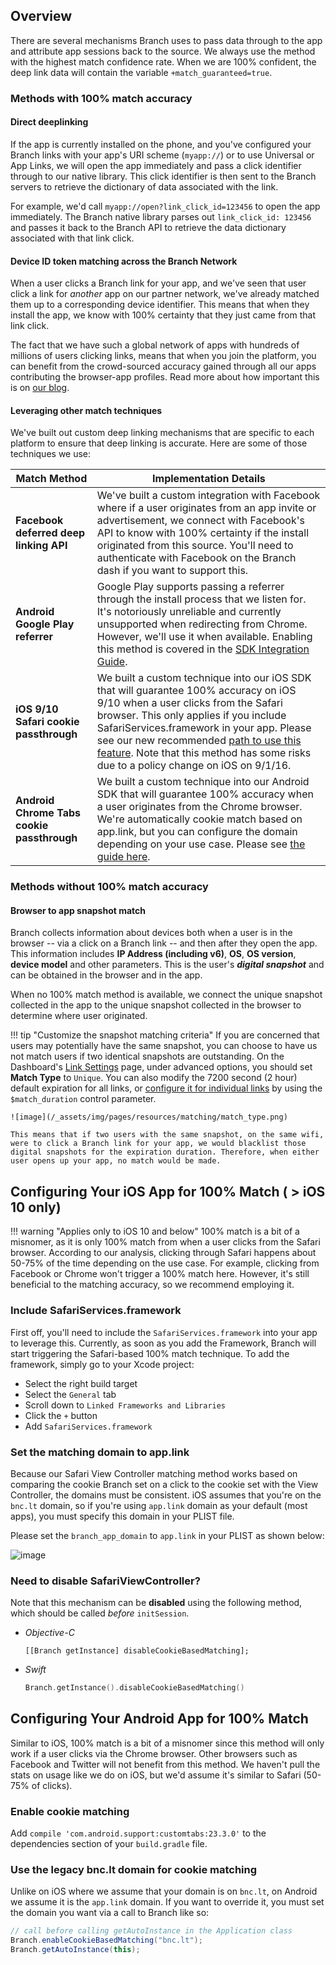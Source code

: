 ## Overview

There are several mechanisms Branch uses to pass data through to the app and attribute app sessions back to the source. We always use the method with the highest match confidence rate. When we are 100% confident, the deep link data will contain the variable `+match_guaranteed=true`.

### Methods with 100% match accuracy

#### Direct deeplinking

If the app is currently installed on the phone, and you've configured your Branch links with your app's URI scheme (`myapp://`) or to use Universal or App Links, we will open the app immediately and pass a click identifier through to our native library. This click identifier is then sent to the Branch servers to retrieve the dictionary of data associated with the link.

For example, we'd call `myapp://open?link_click_id=123456` to open the app immediately. The Branch native library parses out `link_click_id: 123456` and passes it back to the Branch API to retrieve the data dictionary associated with that link click.

#### Device ID token matching across the Branch Network

When a user clicks a Branch link for your app, and we've seen that user click a link for _another_ app on our partner network, we've already matched them up to a corresponding device identifier. This means that when they install the app, we know with 100% certainty that they just came from that link click.

The fact that we have such a global network of apps with hundreds of millions of users clicking links, means that when you join the platform, you can benefit from the crowd-sourced accuracy gained through all our apps contributing the browser-app profiles. Read more about how important this is on [our blog](https://blog.branch.io/the-importance-of-matching-accuracy-in-deep-linking).

#### Leveraging other match techniques

We've built out custom deep linking mechanisms that are specific to each platform to ensure that deep linking is accurate. Here are some of those techniques we use:

| Match Method | Implementation Details
| --- | ---
| **Facebook deferred deep linking API** | We've built a custom integration with Facebook where if a user originates from an app invite or advertisement, we connect with Facebook's API to know with 100% certainty if the install originated from this source. You'll need to authenticate with Facebook on the Branch dash if you want to support this.
| **Android Google Play referrer** | Google Play supports passing a referrer through the install process that we listen for. It's notoriously unreliable and currently unsupported when redirecting from Chrome. However, we'll use it when available. Enabling this method is covered in the [SDK Integration Guide](/pages/apps/android/#configure-app).
| **iOS 9/10 Safari cookie passthrough** | We built a custom technique into our iOS SDK that will guarantee 100% accuracy on iOS 9/10 when a user clicks from the Safari browser. This only applies if you include SafariServices.framework in your app. Please see our new recommended [path to use this feature](/pages/resources/matching/#configuring-your-ios-app-for-100-match). Note that this method has some risks due to a policy change on iOS on 9/1/16.
| **Android Chrome Tabs cookie passthrough** | We built a custom technique into our Android SDK that will guarantee 100% accuracy when a user originates from the Chrome browser. We're automatically cookie match based on app.link, but you can configure the domain depending on your use case. Please see [the guide here](/pages/resources/matching/#configuring-your-android-app-for-100-match).

### Methods without 100% match accuracy

#### Browser to app snapshot match

Branch collects information about devices both when a user is in the browser -- via a click on a Branch link -- and then after they open the app. This information includes **IP Address (including v6)**, **OS**, **OS version**, **device model** and other parameters. This is the user's **_digital snapshot_** and can be obtained in the browser and in the app.

When no 100% match method is available, we connect the unique snapshot collected in the app to the unique snapshot collected in the browser to determine where user originated.

!!! tip "Customize the snapshot matching criteria"
    If you are concerned that users may potentially have the same snapshot, you can choose to have us not match users if two identical snapshots are outstanding. On the Dashboard's [Link Settings](https://dashboard.branch.io/link-settings) page, under advanced options, you should set **Match Type** to `Unique`. You can also modify the 7200 second (2 hour) default expiration for all links, or [configure it for individual links](/pages/links/integrate/#deep-linking) by using the `$match_duration` control parameter.

    ![image](/_assets/img/pages/resources/matching/match_type.png)

    This means that if two users with the same snapshot, on the same wifi, were to click a Branch link for your app, we would blacklist those digital snapshots for the expiration duration. Therefore, when either user opens up your app, no match would be made.

## Configuring Your iOS App for 100% Match ( > iOS 10 only)

!!! warning "Applies only to iOS 10 and below"
    100% match is a bit of a misnomer, as it is only 100% match from when a user clicks from the Safari browser. According to our analysis, clicking through Safari happens about 50-75% of the time depending on the use case. For example, clicking from Facebook or Chrome won't trigger a 100% match here. However, it's still beneficial to the matching accuracy, so we recommend employing it.

### Include SafariServices.framework

First off, you'll need to include the `SafariServices.framework` into your app to leverage this. Currently, as soon as you add the Framework, Branch will start triggering the Safari-based 100% match technique. To add the framework, simply go to your Xcode project:

- Select the right build target
- Select the `General` tab
- Scroll down to `Linked Frameworks and Libraries`
- Click the `+` button
- Add `SafariServices.framework`

### Set the matching domain to app.link

Because our Safari View Controller matching method works based on comparing the cookie Branch set on a click to the cookie set with the View Controller, the domains must be consistent. iOS assumes that you're on the `bnc.lt` domain, so if you're using `app.link` domain as your default (most apps), you must specify this domain in your PLIST file.

Please set the `branch_app_domain` to `app.link` in your PLIST as shown below:

![image](/_assets/img/pages/resources/matching/branch_app_domain.png)

### Need to disable SafariViewController?

Note that this mechanism can be **disabled** using the following method, which should be called _before_ `initSession`.

- *Objective-C*

	```objc
	[[Branch getInstance] disableCookieBasedMatching];
	```

- *Swift*

	```swift
	Branch.getInstance().disableCookieBasedMatching()
	```


## Configuring Your Android App for 100% Match

Similar to iOS, 100% match is a bit of a misnomer since this method will only work if a user clicks via the Chrome browser. Other browsers such as Facebook and Twitter will not benefit from this method. We haven't pull the stats on usage like we do on iOS, but we'd assume it's similar to Safari (50-75% of clicks).

### Enable cookie matching

Add `compile 'com.android.support:customtabs:23.3.0'` to the dependencies section of your `build.gradle` file.

### Use the legacy bnc.lt domain for cookie matching

Unlike on iOS where we assume that your domain is on `bnc.lt`, on Android we assume it is the `app.link` domain. If you want to override it, you must set the domain you want via a call to Branch like so:

```java
// call before calling getAutoInstance in the Application class
Branch.enableCookieBasedMatching("bnc.lt");
Branch.getAutoInstance(this);
```
